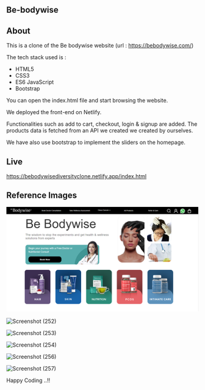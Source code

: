 ## Be-bodywise

## About

This is a clone of the Be bodywise website (url : https://bebodywise.com/)

The tech stack used is :
* HTML5
* CSS3
* ES6 JavaScript
* Bootstrap

You can open the index.html file and start browsing the website.

We deployed the front-end on Netlify.

Functionalities such as add to cart, checkout, login & signup are added. The products data is fetched from an API we created we created by ourselves.

We have also use bootstrap to implement the sliders on the homepage.


## Live 

https://bebodywisediversityclone.netlify.app/index.html


## Reference Images

![Alt text](images/homepagescreenshot.png?raw=true "Optional Title")


![Screenshot (252)](https://user-images.githubusercontent.com/97461783/165549907-5bd3ebeb-128a-49da-8358-3ffdbb134f7e.png)


![Screenshot (253)](https://user-images.githubusercontent.com/97461783/165549962-18c3cb72-11f4-4c1d-b471-f42739536e68.png)


![Screenshot (254)](https://user-images.githubusercontent.com/97461783/165551143-2e568d2f-ca3b-41d1-9269-f8a117fcd39b.png)


![Screenshot (256)](https://user-images.githubusercontent.com/97461783/165550231-45d189b7-5615-411a-96ed-dd1e9d06be85.png)


![Screenshot (257)](https://user-images.githubusercontent.com/97461783/165550301-0c13e4fa-b701-4688-88b3-33a9100f27bc.png)




Happy Coding ..!!

